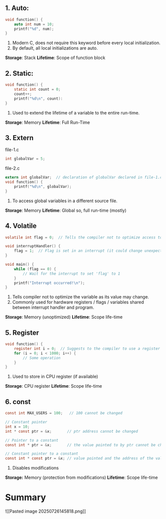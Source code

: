 ## 1. Auto:
```C
void function() {
	auto int num = 10;
	printf("%d", num);
}
```

1. Modern C, does not require this keyword before every local initialization.
2. By default, all local initializations are auto.

**Storage**: Stack
**Lifetime**: Scope of function block

## 2. Static:
```C
void function() {
	static int count = 0;
	count++;
	printf("%d\n", count):
}
```

1. Used to extend the lifetime of a variable to the entire run-time.

**Storage**: Memory
**Lifetime**: Full Run-Time

## 3. Extern
file-1.c
```C
int globalVar = 5;
```
file-2.c
```C
extern int globalVar;  // declaration of globalVar declared in file-1.c
void function() {
	printf("%d\n", globalVar);
}
```

1. To access global variables in a different source file.

**Storage**: Memory
**Lifetime**: Global so, full run-time (mostly)

## 4. Volatile
```C
volatile int flag = 0;  // Tells the compiler not to optimize access to 'flag'

void interruptHandler() {
    flag = 1;  // Flag is set in an interrupt (it could change unexpectedly)
}

void main() {
    while (flag == 0) {
        // Wait for the interrupt to set 'flag' to 1
    }
    printf("Interrupt occurred!\n");
}
```

1. Tells compiler not to optimize the variable as its value may change.
2. Commonly used for hardware registers / flags / variables shared between interrupt handler and program.

**Storage**: Memory (unoptimized)
**Lifetime**: Scope life-time

## 5. Register
```C
void function() {
    register int i = 0;  // Suggests to the compiler to use a register for 'i'
    for (i = 0; i < 1000; i++) {
        // Some operation
    }
}
```

1. Used to store in CPU register (if available)

**Storage**: CPU register
**Lifetime**: Scope life-time


## 6. const
```C
const int MAX_USERS = 100;   // 100 cannot be changed

// Constant pointer 
int x = 10;
int * const ptr = &x;       // ptr address cannot be changed

// Pointer to a constant
const int * ptr = &x;       // the value pointed to by ptr cannot be changed

// Constant pointer to a constant
const int * const ptr = &x; // value pointed and the address of the value cannot be changed
```

1. Disables modifications

**Storage:** Memory (protection from modifications)
**Lifetime**:  Scope life-time

# Summary
![[Pasted image 20250726145818.png]]